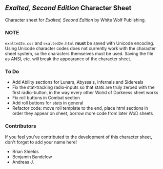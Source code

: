 ## _Exalted, Second Edition_ Character Sheet

Character sheet for _Exalted, Second Edition_ by White Wolf Publishing.

### NOTE

`exalted2e.css` and `exalted2e.html` **must** be saved with Unicode encoding. Using Unicode character codes does not currently work with the character sheet system, so the characters themselves must be used. Saving the file as ANSI, etc. will break the appearance of the character sheet.

### To Do
* Add Ability sections for Lunars, Abyssals, Infernals and Sidereals
* Fix the stat-tracking radio-inputs so that stats are truly zeroed with the first radio-button, in the way every other Wolrd of Darkness sheet works
* Fix roll buttons in Combat section
* Add roll buttons for stats in general
* Refactor code: move roll template to the end, place html sections in order they appear on sheet, borrow more code from later WoD sheets 

### Contributors

If you feel you've contributed to the development of this character sheet, don't forget to add your name here!

* Brian Shields
* Benjamin Bandelow
* Andreas J.
